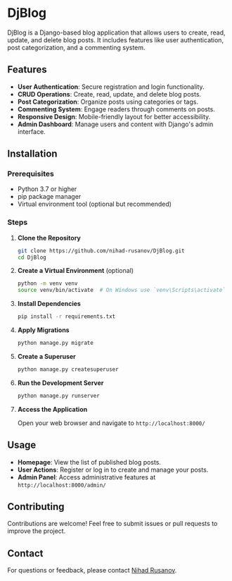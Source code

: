 # DjBlog

DjBlog is a Django-based blog application that allows users to create, read, update, and delete blog posts. It includes features like user authentication, post categorization, and a commenting system.

## Features

- **User Authentication**: Secure registration and login functionality.
- **CRUD Operations**: Create, read, update, and delete blog posts.
- **Post Categorization**: Organize posts using categories or tags.
- **Commenting System**: Engage readers through comments on posts.
- **Responsive Design**: Mobile-friendly layout for better accessibility.
- **Admin Dashboard**: Manage users and content with Django's admin interface.

## Installation

### Prerequisites

- Python 3.7 or higher
- pip package manager
- Virtual environment tool (optional but recommended)

### Steps

1. **Clone the Repository**

   ```bash
   git clone https://github.com/nihad-rusanov/DjBlog.git
   cd DjBlog
   ```

2. **Create a Virtual Environment** (optional)

   ```bash
   python -m venv venv
   source venv/bin/activate  # On Windows use `venv\Scripts\activate`
   ```

3. **Install Dependencies**

   ```bash
   pip install -r requirements.txt
   ```

4. **Apply Migrations**

   ```bash
   python manage.py migrate
   ```

5. **Create a Superuser**

   ```bash
   python manage.py createsuperuser
   ```

6. **Run the Development Server**

   ```bash
   python manage.py runserver
   ```

7. **Access the Application**

   Open your web browser and navigate to `http://localhost:8000/`

## Usage

- **Homepage**: View the list of published blog posts.
- **User Actions**: Register or log in to create and manage your posts.
- **Admin Panel**: Access administrative features at `http://localhost:8000/admin/`

## Contributing

Contributions are welcome! Feel free to submit issues or pull requests to improve the project.

<!--## License

This project is licensed under the MIT License. See the [LICENSE](LICENSE) file for details.-->

## Contact

For questions or feedback, please contact [Nihad Rusanov](mailto:nihadrusanov420@example.com).
```
